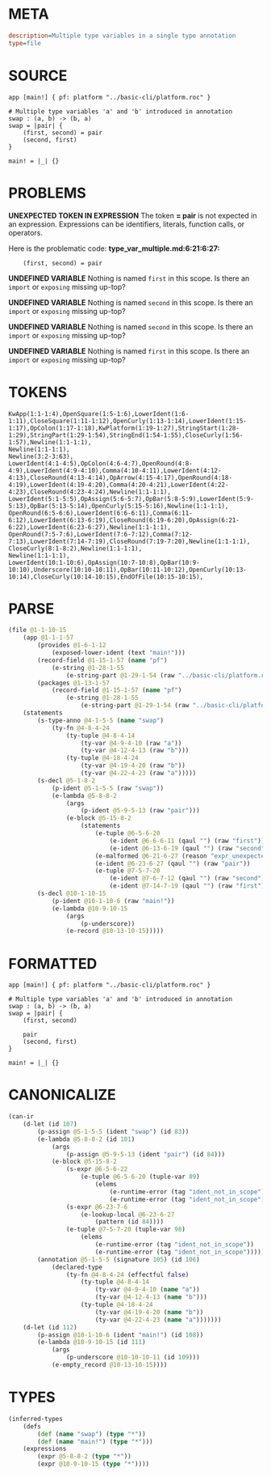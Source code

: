 # META
~~~ini
description=Multiple type variables in a single type annotation
type=file
~~~
# SOURCE
~~~roc
app [main!] { pf: platform "../basic-cli/platform.roc" }

# Multiple type variables 'a' and 'b' introduced in annotation
swap : (a, b) -> (b, a)
swap = |pair| {
    (first, second) = pair
    (second, first)
}

main! = |_| {}
~~~
# PROBLEMS
**UNEXPECTED TOKEN IN EXPRESSION**
The token **= pair** is not expected in an expression.
Expressions can be identifiers, literals, function calls, or operators.

Here is the problematic code:
**type_var_multiple.md:6:21:6:27:**
```roc
    (first, second) = pair
```


**UNDEFINED VARIABLE**
Nothing is named `first` in this scope.
Is there an `import` or `exposing` missing up-top?

**UNDEFINED VARIABLE**
Nothing is named `second` in this scope.
Is there an `import` or `exposing` missing up-top?

**UNDEFINED VARIABLE**
Nothing is named `second` in this scope.
Is there an `import` or `exposing` missing up-top?

**UNDEFINED VARIABLE**
Nothing is named `first` in this scope.
Is there an `import` or `exposing` missing up-top?

# TOKENS
~~~zig
KwApp(1:1-1:4),OpenSquare(1:5-1:6),LowerIdent(1:6-1:11),CloseSquare(1:11-1:12),OpenCurly(1:13-1:14),LowerIdent(1:15-1:17),OpColon(1:17-1:18),KwPlatform(1:19-1:27),StringStart(1:28-1:29),StringPart(1:29-1:54),StringEnd(1:54-1:55),CloseCurly(1:56-1:57),Newline(1:1-1:1),
Newline(1:1-1:1),
Newline(3:2-3:63),
LowerIdent(4:1-4:5),OpColon(4:6-4:7),OpenRound(4:8-4:9),LowerIdent(4:9-4:10),Comma(4:10-4:11),LowerIdent(4:12-4:13),CloseRound(4:13-4:14),OpArrow(4:15-4:17),OpenRound(4:18-4:19),LowerIdent(4:19-4:20),Comma(4:20-4:21),LowerIdent(4:22-4:23),CloseRound(4:23-4:24),Newline(1:1-1:1),
LowerIdent(5:1-5:5),OpAssign(5:6-5:7),OpBar(5:8-5:9),LowerIdent(5:9-5:13),OpBar(5:13-5:14),OpenCurly(5:15-5:16),Newline(1:1-1:1),
OpenRound(6:5-6:6),LowerIdent(6:6-6:11),Comma(6:11-6:12),LowerIdent(6:13-6:19),CloseRound(6:19-6:20),OpAssign(6:21-6:22),LowerIdent(6:23-6:27),Newline(1:1-1:1),
OpenRound(7:5-7:6),LowerIdent(7:6-7:12),Comma(7:12-7:13),LowerIdent(7:14-7:19),CloseRound(7:19-7:20),Newline(1:1-1:1),
CloseCurly(8:1-8:2),Newline(1:1-1:1),
Newline(1:1-1:1),
LowerIdent(10:1-10:6),OpAssign(10:7-10:8),OpBar(10:9-10:10),Underscore(10:10-10:11),OpBar(10:11-10:12),OpenCurly(10:13-10:14),CloseCurly(10:14-10:15),EndOfFile(10:15-10:15),
~~~
# PARSE
~~~clojure
(file @1-1-10-15
	(app @1-1-1-57
		(provides @1-6-1-12
			(exposed-lower-ident (text "main!")))
		(record-field @1-15-1-57 (name "pf")
			(e-string @1-28-1-55
				(e-string-part @1-29-1-54 (raw "../basic-cli/platform.roc"))))
		(packages @1-13-1-57
			(record-field @1-15-1-57 (name "pf")
				(e-string @1-28-1-55
					(e-string-part @1-29-1-54 (raw "../basic-cli/platform.roc"))))))
	(statements
		(s-type-anno @4-1-5-5 (name "swap")
			(ty-fn @4-8-4-24
				(ty-tuple @4-8-4-14
					(ty-var @4-9-4-10 (raw "a"))
					(ty-var @4-12-4-13 (raw "b")))
				(ty-tuple @4-18-4-24
					(ty-var @4-19-4-20 (raw "b"))
					(ty-var @4-22-4-23 (raw "a")))))
		(s-decl @5-1-8-2
			(p-ident @5-1-5-5 (raw "swap"))
			(e-lambda @5-8-8-2
				(args
					(p-ident @5-9-5-13 (raw "pair")))
				(e-block @5-15-8-2
					(statements
						(e-tuple @6-5-6-20
							(e-ident @6-6-6-11 (qaul "") (raw "first"))
							(e-ident @6-13-6-19 (qaul "") (raw "second")))
						(e-malformed @6-21-6-27 (reason "expr_unexpected_token"))
						(e-ident @6-23-6-27 (qaul "") (raw "pair"))
						(e-tuple @7-5-7-20
							(e-ident @7-6-7-12 (qaul "") (raw "second"))
							(e-ident @7-14-7-19 (qaul "") (raw "first")))))))
		(s-decl @10-1-10-15
			(p-ident @10-1-10-6 (raw "main!"))
			(e-lambda @10-9-10-15
				(args
					(p-underscore))
				(e-record @10-13-10-15)))))
~~~
# FORMATTED
~~~roc
app [main!] { pf: platform "../basic-cli/platform.roc" }

# Multiple type variables 'a' and 'b' introduced in annotation
swap : (a, b) -> (b, a)
swap = |pair| {
	(first, second)
	
	pair
	(second, first)
}

main! = |_| {}
~~~
# CANONICALIZE
~~~clojure
(can-ir
	(d-let (id 107)
		(p-assign @5-1-5-5 (ident "swap") (id 83))
		(e-lambda @5-8-8-2 (id 101)
			(args
				(p-assign @5-9-5-13 (ident "pair") (id 84)))
			(e-block @5-15-8-2
				(s-expr @6-5-6-22
					(e-tuple @6-5-6-20 (tuple-var 89)
						(elems
							(e-runtime-error (tag "ident_not_in_scope"))
							(e-runtime-error (tag "ident_not_in_scope")))))
				(s-expr @6-23-7-6
					(e-lookup-local @6-23-6-27
						(pattern (id 84))))
				(e-tuple @7-5-7-20 (tuple-var 98)
					(elems
						(e-runtime-error (tag "ident_not_in_scope"))
						(e-runtime-error (tag "ident_not_in_scope"))))))
		(annotation @5-1-5-5 (signature 105) (id 106)
			(declared-type
				(ty-fn @4-8-4-24 (effectful false)
					(ty-tuple @4-8-4-14
						(ty-var @4-9-4-10 (name "a"))
						(ty-var @4-12-4-13 (name "b")))
					(ty-tuple @4-18-4-24
						(ty-var @4-19-4-20 (name "b"))
						(ty-var @4-22-4-23 (name "a")))))))
	(d-let (id 112)
		(p-assign @10-1-10-6 (ident "main!") (id 108))
		(e-lambda @10-9-10-15 (id 111)
			(args
				(p-underscore @10-10-10-11 (id 109)))
			(e-empty_record @10-13-10-15))))
~~~
# TYPES
~~~clojure
(inferred-types
	(defs
		(def (name "swap") (type "*"))
		(def (name "main!") (type "*")))
	(expressions
		(expr @5-8-8-2 (type "*"))
		(expr @10-9-10-15 (type "*"))))
~~~